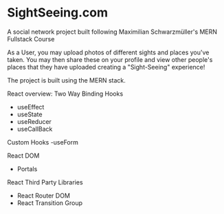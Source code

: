 # SightSeeing.com
A social network project built following Maximilian Schwarzmüller's MERN Fullstack Course

As a User, you may upload photos of different sights and places you've taken. You may then share these on your profile and view other people's places that they have uploaded creating a "Sight-Seeing" experience! 

The project is built using the MERN stack. 

React overview: 
Two Way Binding 
Hooks 
- useEffect
- useState
- useReducer
- useCallBack 

Custom Hooks 
-useForm 

React DOM 
- Portals 

React Third Party Libraries 
- React Router DOM 
- React Transition Group 




